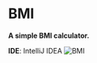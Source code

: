 # BMI
**A simple BMI calculator.**

**IDE**: IntelliJ IDEA
![BMI](https://user-images.githubusercontent.com/102516740/170471087-a71dcc2c-b19a-44c6-9775-342b34d605c4.jpg)

